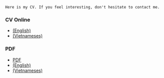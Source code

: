 ```
Here is my CV. If you feel interesting, don't hesitate to contact me.
```

### CV Online
- [(English)](https://pvbang.github.io/cv/html/resume-en-v2.html)
- [(Vietnameses)](https://pvbang.github.io/cv/html/resume-vi-v2.html)

### PDF
- [PDF](https://pvbang.github.io/cv/resume-backend-vi-v2.pdf)
- [(English)](https://pvbang.github.io/cv/resume-en-v1.pdf)
- [(Vietnameses)](https://pvbang.github.io/cv/resume-vi-v1.pdf)